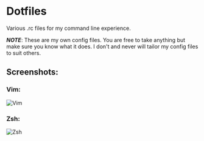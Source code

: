 # Dotfiles
Various .rc files for my command line experience.

***NOTE***: These are my own config files. You are free to take anything but
make sure you know what it does. I don't and never will tailor my config files
to suit others.

## Screenshots:

### Vim:
![Vim](http://cl.ly/Yxf1/dotfiles.png "Vim tmux demo")

### Zsh:
![Zsh]("http://cl.ly/YxgG/zsh.png" "Zsh")
